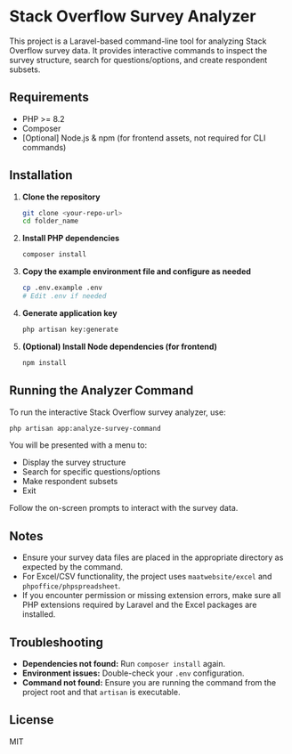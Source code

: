 # Stack Overflow Survey Analyzer

This project is a Laravel-based command-line tool for analyzing Stack Overflow survey data. It provides interactive commands to inspect the survey structure, search for questions/options, and create respondent subsets.

## Requirements
- PHP >= 8.2
- Composer
- [Optional] Node.js & npm (for frontend assets, not required for CLI commands)

## Installation

1. **Clone the repository**
   ```bash
   git clone <your-repo-url>
   cd folder_name
   ```

2. **Install PHP dependencies**
   ```bash
   composer install
   ```

3. **Copy the example environment file and configure as needed**
   ```bash
   cp .env.example .env
   # Edit .env if needed
   ```

4. **Generate application key**
   ```bash
   php artisan key:generate
   ```

5. **(Optional) Install Node dependencies (for frontend)**
   ```bash
   npm install
   ```

## Running the Analyzer Command

To run the interactive Stack Overflow survey analyzer, use:

```bash
php artisan app:analyze-survey-command
```

You will be presented with a menu to:
- Display the survey structure
- Search for specific questions/options
- Make respondent subsets
- Exit

Follow the on-screen prompts to interact with the survey data.

## Notes
- Ensure your survey data files are placed in the appropriate directory as expected by the command.
- For Excel/CSV functionality, the project uses `maatwebsite/excel` and `phpoffice/phpspreadsheet`.
- If you encounter permission or missing extension errors, make sure all PHP extensions required by Laravel and the Excel packages are installed.

## Troubleshooting
- **Dependencies not found:** Run `composer install` again.
- **Environment issues:** Double-check your `.env` configuration.
- **Command not found:** Ensure you are running the command from the project root and that `artisan` is executable.

## License
MIT

